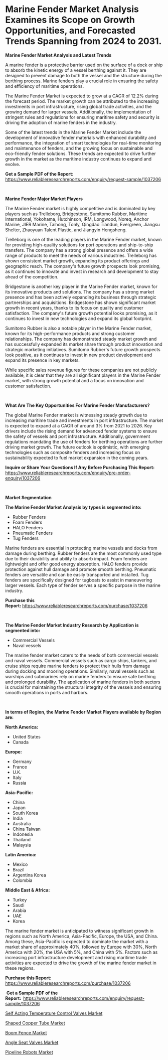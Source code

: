 <p><h1>Marine Fender Market Analysis Examines its Scope on Growth Opportunities, and Forecasted Trends Spanning from 2024 to 2031.</h1></p><p><strong>Marine Fender Market Analysis and Latest Trends</strong></p>
<p><p>A marine fender is a protective barrier used on the surface of a dock or ship to absorb the kinetic energy of a vessel berthing against it. They are designed to prevent damage to both the vessel and the structure during the berthing process. Marine fenders play a crucial role in ensuring the safety and efficiency of maritime operations.</p><p>The Marine Fender Market is expected to grow at a CAGR of 12.2% during the forecast period. The market growth can be attributed to the increasing investments in port infrastructure, rising global trade activities, and the growing demand for larger vessels. Additionally, the implementation of stringent rules and regulations for ensuring maritime safety and security is driving the adoption of marine fenders in the industry.</p><p>Some of the latest trends in the Marine Fender Market include the development of innovative fender materials with enhanced durability and performance, the integration of smart technologies for real-time monitoring and maintenance of fenders, and the growing focus on sustainable and eco-friendly fender solutions. These trends are expected to drive further growth in the market as the maritime industry continues to expand and evolve.</p></p>
<p><strong>Get a Sample PDF of the Report:&nbsp;</strong> <a href="https://www.reliableresearchreports.com/enquiry/request-sample/1037206">https://www.reliableresearchreports.com/enquiry/request-sample/1037206</a></p>
<p>&nbsp;</p>
<p><strong>Marine Fender Major Market Players</strong></p>
<p><p>The Marine Fender market is highly competitive and is dominated by key players such as Trelleborg, Bridgestone, Sumitomo Rubber, Maritime International, Yokohama, Hutchinson, IRM, Longwood, Noreq, Anchor Marine, JIER Marine, Taihong, Tonly, Qingdao Tiandun, Evergreen, Jiangsu Shelter, Zhaoyuan Talent Plastic, and Jiangyin Hengsheng.</p><p>Trelleborg is one of the leading players in the Marine Fender market, known for providing high-quality solutions for port operations and ship-to-ship transfers. The company has a strong global presence and offers a wide range of products to meet the needs of various industries. Trelleborg has shown consistent market growth, expanding its product offerings and geographic reach. The company's future growth prospects look promising, as it continues to innovate and invest in research and development to stay ahead of the competition.</p><p>Bridgestone is another key player in the Marine Fender market, known for its innovative products and solutions. The company has a strong market presence and has been actively expanding its business through strategic partnerships and acquisitions. Bridgestone has shown significant market growth in recent years, thanks to its focus on quality and customer satisfaction. The company's future growth potential looks promising, as it continues to invest in new technologies and expand its global footprint.</p><p>Sumitomo Rubber is also a notable player in the Marine Fender market, known for its high-performance products and strong customer relationships. The company has demonstrated steady market growth and has successfully expanded its market share through product innovation and strategic marketing initiatives. Sumitomo Rubber's future growth prospects look positive, as it continues to invest in new product development and expand its presence in key markets.</p><p>While specific sales revenue figures for these companies are not publicly available, it is clear that they are all significant players in the Marine Fender market, with strong growth potential and a focus on innovation and customer satisfaction.</p></p>
<p>&nbsp;</p>
<p><strong>What Are The Key Opportunities For Marine Fender Manufacturers?</strong></p>
<p><p>The global Marine Fender market is witnessing steady growth due to increasing maritime trade and investments in port infrastructure. The market is expected to expand at a CAGR of around 3% from 2021 to 2026. Key drivers include the rising demand for advanced fender systems to ensure the safety of vessels and port infrastructure. Additionally, government regulations mandating the use of fenders for berthing operations are further driving market growth. The future outlook is optimistic, with emerging technologies such as composite fenders and increasing focus on sustainability expected to fuel market expansion in the coming years.</p></p>
<p><strong>Inquire or Share Your Questions If Any Before Purchasing This Report:</strong> <a href="https://www.reliableresearchreports.com/enquiry/pre-order-enquiry/1037206">https://www.reliableresearchreports.com/enquiry/pre-order-enquiry/1037206</a></p>
<p>&nbsp;</p>
<p><strong>Market Segmentation</strong></p>
<p><strong>The Marine Fender Market Analysis by types is segmented into:</strong></p>
<p><ul><li>Rubber Fenders</li><li>Foam Fenders</li><li>HALO Fenders</li><li>Pneumatic Fenders</li><li>Tug Fenders</li></ul></p>
<p><p>Marine fenders are essential in protecting marine vessels and docks from damage during berthing. Rubber fenders are the most commonly used type due to their durability and ability to absorb impact. Foam fenders are lightweight and offer good energy absorption. HALO fenders provide protection against hull damage and promote smooth berthing. Pneumatic fenders are versatile and can be easily transported and installed. Tug fenders are specifically designed for tugboats to assist in maneuvering larger vessels. Each type of fender serves a specific purpose in the marine industry.</p></p>
<p><strong>Purchase this Report:&nbsp;</strong><a href="https://www.reliableresearchreports.com/purchase/1037206">https://www.reliableresearchreports.com/purchase/1037206</a></p>
<p>&nbsp;</p>
<p><strong>The Marine Fender Market Industry Research by Application is segmented into:</strong></p>
<p><ul><li>Commercial Vessels</li><li>Naval vessels</li></ul></p>
<p><p>The marine fender market caters to the needs of both commercial vessels and naval vessels. Commercial vessels such as cargo ships, tankers, and cruise ships require marine fenders to protect their hulls from damage during docking and mooring operations. Similarly, naval vessels such as warships and submarines rely on marine fenders to ensure safe berthing and prolonged durability. The application of marine fenders in both sectors is crucial for maintaining the structural integrity of the vessels and ensuring smooth operations in ports and harbors.</p></p>
<p>&nbsp;</p>
<p><strong>In terms of Region, the Marine Fender Market Players available by Region are:</strong></p>
<p>
    <p> <strong> North America: </strong>
        <ul>
            <li>United States</li>
            <li>Canada</li>
        </ul>
        </p> 
    <p> <strong> Europe: </strong>
        <ul>
            <li>Germany</li>
            <li>France</li>
            <li>U.K.</li>
            <li>Italy</li>
            <li>Russia</li>
        </ul>
        </p> 
    <p> <strong> Asia-Pacific: </strong>
        <ul>
            <li>China</li>
            <li>Japan</li>
            <li>South Korea</li>
            <li>India</li>
            <li>Australia</li>
            <li>China Taiwan</li>
            <li>Indonesia</li>
            <li>Thailand</li>
            <li>Malaysia</li>
        </ul>
        </p> 
    <p> <strong> Latin America: </strong>
        <ul>
            <li>Mexico</li>
            <li>Brazil</li>
            <li>Argentina Korea</li>
            <li>Colombia</li>
        </ul>
        </p> 
    <p> <strong> Middle East & Africa: </strong>
        <ul>
            <li>Turkey</li>
            <li>Saudi</li>
            <li>Arabia</li>
            <li>UAE</li>
            <li>Korea</li>
        </ul>
    </p>
    </p>
<p><p>The marine fender market is anticipated to witness significant growth in regions such as North America, Asia-Pacific, Europe, the USA, and China. Among these, Asia-Pacific is expected to dominate the market with a market share of approximately 40%, followed by Europe with 30%, North America with 20%, the USA with 5%, and China with 5%. Factors such as increasing port infrastructure development and rising maritime trade activities are expected to drive the growth of the marine fender market in these regions.</p></p>
<p><strong>Purchase this Report: </strong><a href="https://www.reliableresearchreports.com/purchase/1037206">https://www.reliableresearchreports.com/purchase/1037206</a></p>
<p>&nbsp;<strong>Get a Sample PDF of the Report:&nbsp;&nbsp;</strong><a href="https://www.reliableresearchreports.com/enquiry/request-sample/1037206">https://www.reliableresearchreports.com/enquiry/request-sample/1037206</a></p>
<p><strong></strong></p>
<p><p><a href="https://medium.com/p/cc2512aca869/edit">Self Acting Temperature Control Valves Market</a></p><p><a href="https://medium.com/p/fc1bf8547975/edit">Shaped Copper Tube Market</a></p><p><a href="https://medium.com/p/eff38fb23f12/edit">Boom Fence Market</a></p><p><a href="https://medium.com/p/844817794011/edit">Angle Seat Valves Market</a></p><p><a href="https://medium.com/p/b6ea308c2baa/edit">Pipeline Robots Market</a></p></p>